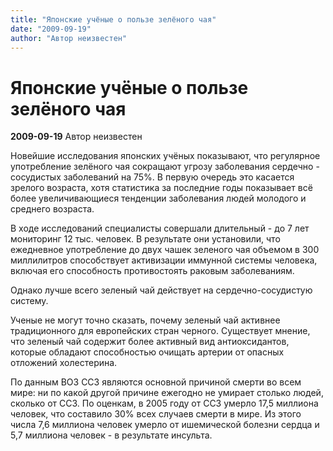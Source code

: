 ```yaml
---
title: "Японские учёные о пользе зелёного чая"
date: "2009-09-19"
author: "Автор неизвестен"
---
```


# Японские учёные о пользе зелёного чая

**2009-09-19** Автор неизвестен

Новейшие исследования японских учёных показывают, что регулярное употребление зелёного чая сокращают угрозу заболевания сердечно - сосудистых заболеваний на 75%. В первую очередь это касается зрелого возраста, хотя статистика за последние годы показывает всё более увеличивающиеся тенденции заболевания людей молодого и среднего возраста.

В ходе исследований специалисты совершали длительный - до 7 лет мониторинг 12 тыс. человек. В результате они установили, что ежедневное употребление до двух чашек зеленого чая объемом в 300 миллилитров способствует активизации иммунной системы человека, включая его способность противостоять раковым заболеваниям.

Однако лучше всего зеленый чай действует на сердечно-сосудистую систему.

Ученые не могут точно сказать, почему зеленый чай активнее традиционного для европейских стран черного. Существует мнение, что зеленый чай содержит более активный вид антиоксидантов, которые обладают способностью очищать артерии от опасных отложений холестерина.

По данным ВОЗ ССЗ являются основной причиной смерти во всем мире: ни по какой другой причине ежегодно не умирает столько людей, сколько от ССЗ. По оценкам, в 2005 году от ССЗ умерло 17,5 миллиона человек, что составило 30% всех случаев смерти в мире. Из этого числа 7,6 миллиона человек умерло от ишемической болезни сердца и 5,7 миллиона человек - в результате инсульта.